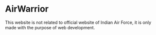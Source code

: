 # AirWarrior
This website is not related to official website of Indian Air Force, it is only made with the purpose of web development.
